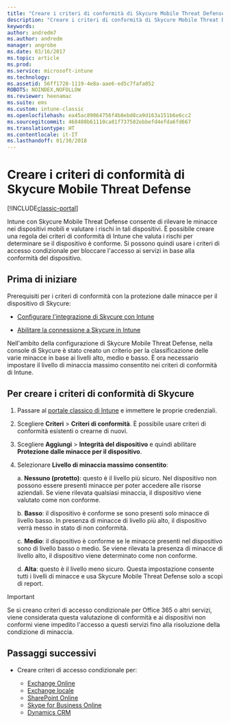```yaml
---
title: "Creare i criteri di conformità di Skycure Mobile Threat Defense"
description: "Creare i criteri di conformità di Skycure Mobile Threat Defense nel portale classico di Intune."
keywords: 
author: andredm7
ms.author: andredm
manager: angrobe
ms.date: 03/16/2017
ms.topic: article
ms.prod: 
ms.service: microsoft-intune
ms.technology: 
ms.assetid: 56ff1728-1119-4e8a-aae6-ed5c7fafa052
ROBOTS: NOINDEX,NOFOLLOW
ms.reviewer: heenamac
ms.suite: ems
ms.custom: intune-classic
ms.openlocfilehash: ea45ac89064756f4b8ebd8ca9d163a151b6e6cc2
ms.sourcegitcommit: 468480b61110ca81f737582ebbefd4efda6fd667
ms.translationtype: HT
ms.contentlocale: it-IT
ms.lasthandoff: 01/30/2018
---
```

# <a name="create-skycure-mobile-threat-defense-compliance-policy"></a>Creare i criteri di conformità di Skycure Mobile Threat Defense

[!INCLUDE[classic-portal](../includes/classic-portal.md)]

Intune con Skycure Mobile Threat Defense consente di rilevare le minacce nei dispositivi mobili e valutare i rischi in tali dispositivi. È possibile creare una regola dei criteri di conformità di Intune che valuta i rischi per determinare se il dispositivo è conforme. Si possono quindi usare i criteri di accesso condizionale per bloccare l'accesso ai servizi in base alla conformità del dispositivo.

## <a name="before-you-begin"></a>Prima di iniziare

Prerequisiti per i criteri di conformità con la protezione dalle minacce per il dispositivo di Skycure:

-   [Configurare l'integrazione di Skycure con Intune](/intune-classic/deploy-use/setup-the-skycure-integration-with-Intune)

-   [Abilitare la connessione a Skycure in Intune](/intune-classic/deploy-use/enable-skycure-mobile-threat-defense-in-intune)

Nell'ambito della configurazione di Skycure Mobile Threat Defense, nella console di Skycure è stato creato un criterio per la classificazione delle varie minacce in base ai livelli alto, medio e basso. È ora necessario impostare il livello di minaccia massimo consentito nei criteri di conformità di Intune.

## <a name="to-create-skycure-compliance-policy"></a>Per creare i criteri di conformità di Skycure

1.  Passare al [portale classico di Intune](https://manage.microsoft.com/) e immettere le proprie credenziali.

2.  Scegliere **Criteri** &gt; **Criteri di conformità**. È possibile usare criteri di conformità esistenti o crearne di nuovi.

3.  Scegliere **Aggiungi** &gt; **Integrità del dispositivo** e quindi abilitare **Protezione dalle minacce per il dispositivo**.

4.  Selezionare **Livello di minaccia massimo consentito**:

    a.  **Nessuno (protetto)**: questo è il livello più sicuro. Nel dispositivo non possono essere presenti minacce per poter accedere alle risorse aziendali. Se viene rilevata qualsiasi minaccia, il dispositivo viene valutato come non conforme.

    b.  **Basso**: il dispositivo è conforme se sono presenti solo minacce di livello basso. In presenza di minacce di livello più alto, il dispositivo verrà messo in stato di non conformità.

    c.  **Medio**: il dispositivo è conforme se le minacce presenti nel dispositivo sono di livello basso o medio. Se viene rilevata la presenza di minacce di livello alto, il dispositivo viene determinato come non conforme.

    d.  **Alta**: questo è il livello meno sicuro. Questa impostazione consente tutti i livelli di minacce e usa Skycure Mobile Threat Defense solo a scopi di report.

> [!IMPORTANT]
> Se si creano criteri di accesso condizionale per Office 365 o altri servizi, viene considerata questa valutazione di conformità e ai dispositivi non conformi viene impedito l'accesso a questi servizi fino alla risoluzione della condizione di minaccia.

## <a name="span-idmonitor-device-threats-classanchorspan-idnext-steps-classanchorspan-idtoc477360344-classanchorspanspanspannext-steps"></a><span id="monitor-device-threats" class="anchor"><span id="next-steps" class="anchor"><span id="_Toc477360344" class="anchor"></span></span></span>Passaggi successivi

-   Creare criteri di accesso condizionale per:

    -   [Exchange Online](/intune-classic/deploy-use/restrict-access-to-exchange-online-with-microsoft-intune)
    -   [Exchange locale](/intune-classic/deploy-use/restrict-access-to-exchange-onpremises-with-microsoft-intune)
    -   [SharePoint Online](/intune-classic/deploy-use/restrict-access-to-sharepoint-online-with-microsoft-intune)
    -   [Skype for Business Online](/intune-classic/deploy-use/restrict-access-to-skype-for-business-online-with-microsoft-intune)
    -   [Dynamics CRM](/intune-classic/deploy-use/restrict-access-to-dynamics-crm-online-with-microsoft-intune)
